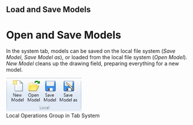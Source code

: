 ##

## Load and Save Models

# Open and Save Models

In the system tab, models can be saved on the local file system (_Save Model_, _Save Model as_), or loaded from the local file system (_Open Model_). _New Model_ cleans up the drawing field, preparing everything for a new model.

![Screenshot: Local Operations Group in Tab System](./img/Local_Operations_Group.jpg "Screenshot: Local Operations Group in Tab System")  
Local Operations Group in Tab System
